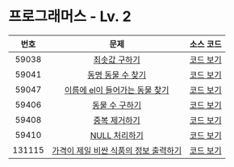 # 프로그래머스 - Lv. 2

|번호|문제|소스 코드|
|:-:|:-:|:-:|
|59038|[최솟값 구하기](https://school.programmers.co.kr/learn/courses/30/lessons/59038)|[코드 보기](https://github.com/kimta2hwan/sql-problem-solving/blob/main/programmers/level2/src/P59038.sql)|
|59041|[동명 동물 수 찾기](https://school.programmers.co.kr/learn/courses/30/lessons/59041)|[코드 보기](https://github.com/kimta2hwan/sql-problem-solving/blob/main/programmers/level2/src/P59041.sql)|
|59047|[이름에 el이 들어가는 동물 찾기](https://school.programmers.co.kr/learn/courses/30/lessons/59047)|[코드 보기](https://github.com/kimta2hwan/sql-problem-solving/blob/main/programmers/level2/src/P59047.sql)|
|59406|[동물 수 구하기](https://school.programmers.co.kr/learn/courses/30/lessons/59406)|[코드 보기](https://github.com/kimta2hwan/sql-problem-solving/blob/main/programmers/level2/src/P59406.sql)|
|59408|[중복 제거하기](https://school.programmers.co.kr/learn/courses/30/lessons/59408)|[코드 보기](https://github.com/kimta2hwan/sql-problem-solving/blob/main/programmers/level2/src/P59408.sql)|
|59410|[NULL 처리하기](https://school.programmers.co.kr/learn/courses/30/lessons/59410)|[코드 보기](https://github.com/kimta2hwan/sql-problem-solving/blob/main/programmers/level2/src/P59410.sql)|
|131115|[가격이 제일 비싼 식품의 정보 출력하기](https://school.programmers.co.kr/learn/courses/30/lessons/131115)|[코드 보기](https://github.com/kimta2hwan/sql-problem-solving/blob/main/programmers/level2/src/P131115.sql)|
